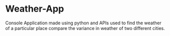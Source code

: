 # Weather-App
Console Application made using python and APIs
used to find the weather of a particular place
compare the variance in weather of two different cities.
